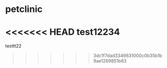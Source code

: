 # petclinic
<<<<<<< HEAD
test12234
=======

testtt22
>>>>>>> 3dc1f7dad3346631000c0b35b1b9ae1269851b83
